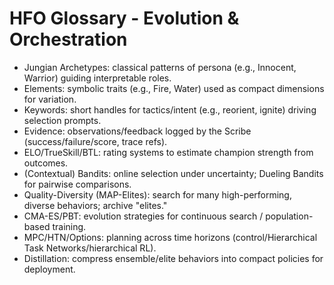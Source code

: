 # HFO Glossary - Evolution & Orchestration

- Jungian Archetypes: classical patterns of persona (e.g., Innocent, Warrior) guiding interpretable roles.
- Elements: symbolic traits (e.g., Fire, Water) used as compact dimensions for variation.
- Keywords: short handles for tactics/intent (e.g., reorient, ignite) driving selection prompts.
- Evidence: observations/feedback logged by the Scribe (success/failure/score, trace refs).
- ELO/TrueSkill/BTL: rating systems to estimate champion strength from outcomes.
- (Contextual) Bandits: online selection under uncertainty; Dueling Bandits for pairwise comparisons.
- Quality-Diversity (MAP-Elites): search for many high-performing, diverse behaviors; archive "elites."
- CMA-ES/PBT: evolution strategies for continuous search / population-based training.
- MPC/HTN/Options: planning across time horizons (control/Hierarchical Task Networks/hierarchical RL).
- Distillation: compress ensemble/elite behaviors into compact policies for deployment.
